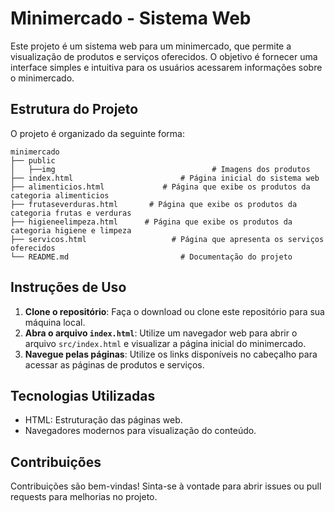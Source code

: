 # Minimercado - Sistema Web

Este projeto é um sistema web para um minimercado, que permite a visualização de produtos e serviços oferecidos. O objetivo é fornecer uma interface simples e intuitiva para os usuários acessarem informações sobre o minimercado.

## Estrutura do Projeto

O projeto é organizado da seguinte forma:

```
minimercado
├── public
│   ├──img                                   # Imagens dos produtos
├── index.html                        # Página inicial do sistema web
├── alimenticios.html             # Página que exibe os produtos da categoria alimenticios
├── frutaseverduras.html       # Página que exibe os produtos da categoria frutas e verduras
├── higieneelimpeza.html      # Página que exibe os produtos da categoria higiene e limpeza
├── servicos.html                   # Página que apresenta os serviços oferecidos
└── README.md                         # Documentação do projeto
```

## Instruções de Uso

1. **Clone o repositório**: Faça o download ou clone este repositório para sua máquina local.
2. **Abra o arquivo `index.html`**: Utilize um navegador web para abrir o arquivo `src/index.html` e visualizar a página inicial do minimercado.
3. **Navegue pelas páginas**: Utilize os links disponíveis no cabeçalho para acessar as páginas de produtos e serviços.

## Tecnologias Utilizadas

- HTML: Estruturação das páginas web.
- Navegadores modernos para visualização do conteúdo.

## Contribuições

Contribuições são bem-vindas! Sinta-se à vontade para abrir issues ou pull requests para melhorias no projeto.